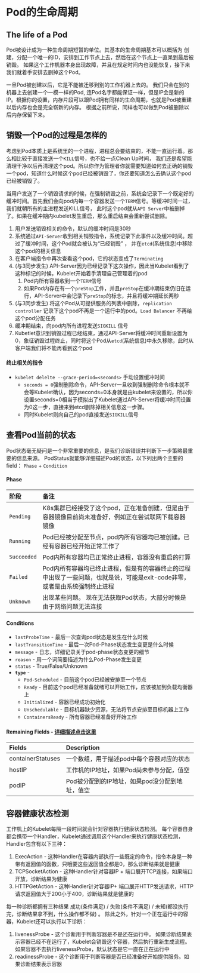 # Pod的生命周期

## The life of a Pod 

Pod被设计成为一种生命周期短暂的单位。其基本的生命周期基本可以概括为 创建，分配一个唯一的ID，安排到工作节点上去，然后在这个节点上一直呆到最后被销毁。 如果这个工作机器本身出现故障，并且在规定时间内也没能恢复，接下来我们就着手安排去删掉这个Pod。

一旦Pod被创建以后，它是不能被迁移到别的工作机器上去的。 我们只会在别的机器上去创建一个一模一样的Pod, 连Pod名字都能保证一样，但是IP会是新的IP。根据你的设置，内存片段可以跟Pod拥有同样的生命周期，也就是Pod被重建以后内存也会是完全崭新的内存。 根据之前所说，同样也可以做到Pod被删除以后内存保留下来。

## 销毁一个Pod的过程是怎样的

考虑到Pod本质上是系统里的一个进程，进程总会要结束的，不能一直运行着。那么相比较于直接发送一个`KILL`信号，也不给一点Clean Up时间， 我们还是希望能清理干净以后再清理这个pod。所以你作为管理者你就需要知道如何去正确的销毁一个pod，知道什么时候这个pod已经被销毁了，你还要知道怎么去确认这个pod已经被销毁了。

当用户发送了一个销毁请求的时候，在强制销毁之前，系统会记录下一个既定好的缓冲时间。首先我们会向pod内每一个容器发送一个`TERM`信号。等缓冲时间一过，我们就朝所有的主进程发送KILL信号， 此时这个pod就从`API Server`中被删掉了。如果在缓冲期内kubelet发生重启，那么重启结束会重新尝试删除。

1. 用户发送销毁相关的命令，默认的缓冲时间是30秒
2. 系统通过`API-Server`收到相关销毁指令，系统记录下此事件以及缓冲时间。超过了缓冲时间，这个Pod就会被认为“已经销毁” ， 并在`etcd`\(系统信息\)中移除这个pod的相关信息
3. 在客户端指令中再次查看这个pod，它的状态变成了`Terminating`
4. \(与3同步发生\) API-Server因为已经记录下这次操作，因此当Kubelet看到了这种标记的时候，Kubelet开始着手清理自己管理着的pod
   1. Pod内所有容器收到一个`TERM`信号
   2. 如果Pod内存在有一个`preStop`工件，并且`preStop`在缓冲期结束仍旧在运行，API-Server中会记录下`preStop`的标志，并且将缓冲期延长两秒
5. \(与3同步发生\) 将这个Pod从可提供服务的列表中删除，`replication controller` 记录下这个pod不再是一个运行中的pod。`Load Balancer` 不再给这个pod分配任务
6. 缓冲期结束，向pod内所有进程发送`SIGKILL` 信号
7. Kubetlet意识到销毁过程已经结束，通过API-Server将缓冲时间重新设置为0，象征销毁过程终止，同时将这个Pod从`etcd`\(系统信息\)中永久移除，此时从客户端我们将不能再看到这个pod

#### 终止相关的指令

* `kubelet delelte --grace-period=<seconds>` 手动设置缓冲时间
  * `seconds = 0`强制删除命令，API-Server一旦收到强制删除命令根本就不会等Kubelet确认，因为seconds=0本身就是由kubelet来设置的，所以你设置seconds=0相当于模拟出了Kubelet通过API-Server将缓冲时间设置为0这一步，直接来到etcd删除掉相关信息这一步骤。
  * 同时Kubelet则向自己的pod直接发送`SIGKILL`信号



## 查看Pod当前的状态

Pod状态毫无疑问是一个非常重要的信息，是我们诊断错误并判断下一步策略最重要的信息来源。 PodStatus就能够详细描述Pod的状态，以下列出两个主要的field： `Phase` + `Condition` 

#### Phase

| 阶段 | 备注 |
| :--- | :--- |
| `Pending` | K8s集群已经接受了这个pod，正在准备创建，但是由于容器镜像目前尚未准备好，例如正在尝试联网下载容器镜像 |
| `Running` | Pod已经被分配至节点，pod内所有容器均已被创建。已经有容器已经开始正常工作了 |
| `Succeeded` | Pod内所有容器均已正常终止进程，容器没有重启的打算 |
| `Failed` | Pod内所有容器均已终止进程，但是有的容器终止的过程中出现了一些问题，也就是说，可能是exit-code非零，或者是由系统强制终止进程 |
| `Unknown` | 出现某些问题。 现在无法获取Pod状态，大部分时候是由于网络问题无法连接 |

#### Conditions

* `lastProbeTime` - 最后一次查询pod状态是发生在什么时候
* `lastTransitionTime` - 最后一次Pod-Phase状态发生变更是什么时候
* `message` - 日志，详细记录关于pod-phase状态变更的细节
* `reason` - 用一个词简要描述为什么Pod-Phase发生变更
* `status` - True/False/Unknown
* **`type`** - 
  * `Pod-Scheduled` - 目前这个pod已经被安排至一个节点
  * `Ready` - 目前这个pod已经准备就绪可以开始工作，应该被加到负载均衡器上
  * `Initialized` - 容器已经成功初始化
  * `Unschedulable` - 目标机器缺少资源，无法将节点安排至目标机器上工作
  * `ContainersReady` - 所有容器已经准备好开始工作

#### Remaining Fields - [详细描述点击这里](https://kubernetes.io/docs/reference/generated/kubernetes-api/v1.13/#podstatus-v1-core)

| Fields | Description |
| :--- | :--- |
| containerStatuses | 一个数组，用于描述pod中每个容器对应的状态 |
| hostIP | 工作机的IP地址，如果Pod尚未参与分配，值空 |
| podIP | Pod被分配到的IP地址，如果pod没分配到地址，值空 |

## 容器健康状态检测

工作机上的Kubelet每隔一段时间就会针对容器执行健康状态检测。 每个容器自身都会携带一个Handler，Kubelet通过调用这个Handler来执行健康状态检测，Handler包含有以下三种：

1. ExecAction - 这种Handler在容器内部执行一些既定的命令，指令本身是一种带有返回值的函数，只哦要这些返回值全都是0，那么诊断结果就是健康
2. TCPSocketAction - 这种Handler针对容器IP + 端口展开TCP连接，如果端口开放，诊断结果为健康
3. HTTPGetAction - 这种Handler针对容器IP+ 端口展开HTTP发送请求，HTTP请求返回值大于200小于400，诊断结果就是健康的

每一种诊断都拥有三种结果 成功\(条件满足\) / 失败\(条件不满足\) / 未知\(都没执行完，诊断结果拿不到，什么操作都不做\)  。 除此之外，针对一个正在运行中的容器，Kubelet还可以执行以下诊断：

1. livenessProbe - 这个诊断用于判断容器是不是还在运行中。 如果诊断结果表示容器已经不在运行了，Kubelet会销毁这个容器，然后执行重新生成流程。如果容器不去执行livenessProbe，默认状态是它一直在正在运行中
2. readinessProbe - 这个诊断用于判断容器是否已经准备好开始提供服务。如果诊断结果表示容器

